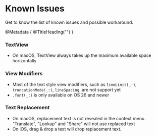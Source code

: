 # Known Issues

Get to know the list of known issues and possible workaround.

@Metadata {
    @TitleHeading("")
}

### TextView

- On macOS, TextView always takes up the maximum available space horizontally

### View Modifiers

- Most of the text style view modifiers, such as `lineLimit(_:)`, `truncationMode(_:)`, `lineSpacing`, are not support yet
- `.font(_:)` is only available on OS 26 and newer

### Text Replacement

- On macOS, replacement text is not revealed in the context menu. "Translate", "Lookup" and "Share" will not use replaced text
- On iOS, drag & drop a text will drop replacement text.
